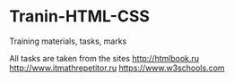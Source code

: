 # Tranin-HTML-CSS
Training materials, tasks, marks

All tasks are taken from the sites
http://htmlbook.ru
http://www.itmathrepetitor.ru
https://www.w3schools.com